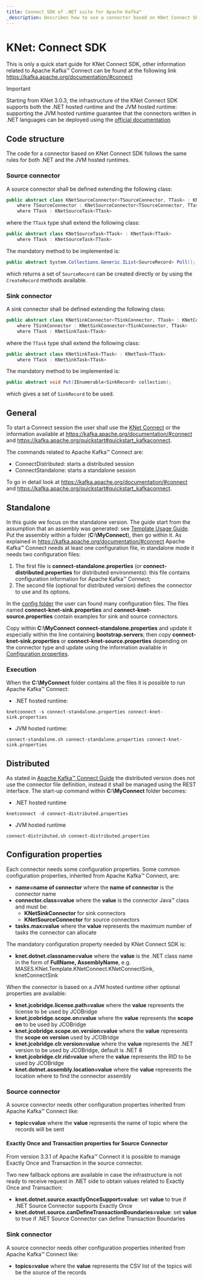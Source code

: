 ```yaml
---
title: Connect SDK of .NET suite for Apache Kafka™
_description: Describes how to use a connector based on KNet Connect SDK of .NET suite for Apache Kafka™
---
```


# KNet: Connect SDK

This is only a quick start guide for KNet Connect SDK, other information related to Apache Kafka™ Connect can be found at the following link https://kafka.apache.org/documentation/#connect

> [!IMPORTANT]
> Starting from KNet 3.0.3, the infrastructure of the KNet Connect SDK supports both the .NET hosted runtime and the JVM hosted runtime: supporting the JVM hosted runtime guarantee that the connectors written in .NET languages can be deployed using the [official documentation](https://kafka.apache.org/documentation/#connect)

## Code structure

The code for a connector based on KNet Connect SDK follows the same rules for both .NET and the JVM hosted runtimes.

### Source connector

A source connector shall be defined extending the following class:
```c#
public abstract class KNetSourceConnector<TSourceConnector, TTask> : KNetConnector<TSourceConnector>
    where TSourceConnector : KNetSourceConnector<TSourceConnector, TTask>
    where TTask : KNetSourceTask<TTask>
```

where the `TTask` type shall extend the following class:

```c#
public abstract class KNetSourceTask<TTask> : KNetTask<TTask>
    where TTask : KNetSourceTask<TTask>
```

The mandatory method to be implemented is:

```c#
public abstract System.Collections.Generic.IList<SourceRecord> Poll();
```
which returns a set of `SourceRecord` can be created directly or by using the `CreateRecord` methods available.

### Sink connector

A sink connector shall be defined extending the following class:
```c#
public abstract class KNetSinkConnector<TSinkConnector, TTask> : KNetConnector<TSinkConnector>
    where TSinkConnector : KNetSinkConnector<TSinkConnector, TTask>
    where TTask : KNetSinkTask<TTask>
```
where the `TTask` type shall extend the following class:

```c#
public abstract class KNetSinkTask<TTask> : KNetTask<TTask>
    where TTask : KNetSinkTask<TTask>
```

The mandatory method to be implemented is:

```c#
public abstract void Put(IEnumerable<SinkRecord> collection);
```
which gives a set of `SinkRecord` to be used.

## General 

To start a Connect session the user shall use the [KNet Connect](usageConnect.md) or the information available at https://kafka.apache.org/documentation/#connect and https://kafka.apache.org/quickstart#quickstart_kafkaconnect.

The commands related to Apache Kafka™ Connect are:
- ConnectDistributed: starts a distributed session
- ConnectStandalone: starts a standalone session

To go in detail look at https://kafka.apache.org/documentation/#connect and https://kafka.apache.org/quickstart#quickstart_kafkaconnect.

## Standalone

In this guide we focus on the standalone version.
The guide start from the assumption that an assembly was generated: see [Template Usage Guide](usageTemplates.md).
Put the assembly within a folder (__C:\MyConnect__), then go within it.
As explained in https://kafka.apache.org/documentation/#connect Apache Kafka™ Connect needs at least one configuration file, in standalone mode it needs two configuration files:
1. The first file is **connect-standalone.properties** (or **connect-distributed.properties** for distributed environments): this file contains configuration information for Apache Kafka™ Connect;
2. The second file (optional for distributed version) defines the connector to use and its options.

In the [config folder](https://github.com/masesgroup/KNet/tree/master/src/config) the user can found many configuration files. 
The files named **connect-knet-sink.properties** and **connect-knet-source.properties** contain examples for sink and source connectors.

Copy within __C:\MyConnect__ **connect-standalone.properties** and update it especially within the line containing __bootstrap.servers__; then copy **connect-knet-sink.properties** or **connect-knet-source.properties** depending on the connector type and update using the information available in [Configuration properties](#configuration-properties).

### Execution

When the __C:\MyConnect__ folder contains all the files it is possible to run Apache Kafka™ Connect:

- .NET hosted runtime:
```shell
knetconnect -s connect-standalone.properties connect-knet-sink.properties
```

- JVM hosted runtime:
```shell
connect-standalone.sh connect-standalone.properties connect-knet-sink.properties
```

## Distributed

As stated in [Apache Kafka™ Connect Guide](https://kafka.apache.org/documentation/#connect ) the distributed version does not use the connector file definition, instead it shall be managed using the REST interface.
The start-up command within __C:\MyConnect__ folder becomes:

- .NET hosted runtime
```shell
knetconnect -d connect-distributed.properties
```
- JVM hosted runtime
```shell
connect-distributed.sh connect-distributed.properties
```

## Configuration properties

Each connector needs some configuration properties. 
Some common configuration properties, inherited from Apache Kafka™ Connect, are:
- __name=**name of connector**__ where the **name of connector** is the connector name
- __connector.class=**value**__ where the **value** is the connector Java™ class and must be:
  - __KNetSinkConnector__ for sink connectors
  - __KNetSourceConnector__ for source connectors
- __tasks.max=**value**__ where the **value** represents the maximum number of tasks the connector can allocate

The mandatory configuration property needed by KNet Connect SDK is:
- __knet.dotnet.classname=**value**__ where the **value** is the .NET class name in the form of __**FullName**, **AssemblyName**__, e.g. MASES.KNet.Template.KNetConnect.KNetConnectSink, knetConnectSink

When the connector is based on a JVM hosted runtime other optional properties are available:
- __knet.jcobridge.license.path=**value**__ where the **value** represents the license to be used by JCOBridge
- __knet.jcobridge.scope.on=**value**__ where the **value** represents the **scope on** to be used by JCOBridge
- __knet.jcobridge.scope.on.version=**value**__ where the **value** represents the **scope on version** used by JCOBridge
- __knet.jcobridge.clr.version=**value**__ where the **value** represents the .NET version to be used by JCOBridge, default is .NET 8
- __knet.jcobridge.clr.rid=**value**__ where the **value** represents the RID to be used by JCOBridge
- __knet.dotnet.assembly.location=**value**__ where the **value** represents the location where to find the connector assembly

### Source connector

A source connector needs other configuration properties inherited from Apache Kafka™ Connect like:
- __topic=**value**__ where the **value** represents the name of topic where the records will be sent

#### Exactly Once and Transaction properties for Source Connector

From version 3.3.1 of Apache Kafka™ Connect it is possible to manage Exactly Once and Transaction in the source connector.

Two new fallback options are available in case the infrastructure is not ready to receive request in .NET side to obtain values related to Exactly Once and Transaction:
- __knet.dotnet.source.exactlyOnceSupport=**value**__: set **value** to true if .NET Source Connector supports Exactly Once
- __knet.dotnet.source.canDefineTransactionBoundaries=**value**__: set **value** to true if .NET Source Connector can define Transaction Boundaries

### Sink connector

A source connector needs other configuration properties inherited from Apache Kafka™ Connect like:
- __topics=**value**__ where the **value** represents the CSV list of the topics will be the source of the records
